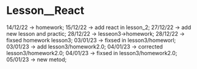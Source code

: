 # Lesson__React
14/12/22 -> homework;
15/12/22 -> add react in lesson_2;
27/12/22 -> add new lesson and practic;
28/12/22 -> lesseon3->homework;
28/12/22 -> fixsed homework lesson3;
03/01/23 -> fixsed in lesson3/homeworl;
03/01/23 -> add lesson3/homework2.0;
04/01/23 -> corrected lesson3/homework2.0;
04/01/23 -> fixsed in lesson3/homework2.0;
05/01/23 -> new metod;
